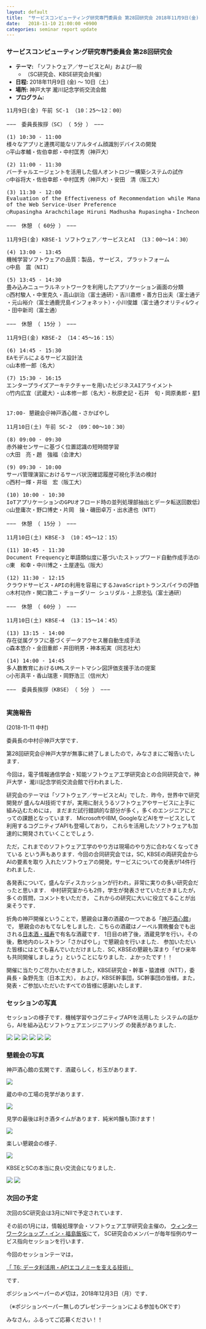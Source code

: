 ```yaml
---
layout: default
title:  "サービスコンピューティング研究専門委員会 第28回研究会 2018年11月9日(金)-10日(土)"
date:   2018-11-10 21:00:00 +0900
categories: seminar report update
---
```


### サービスコンピューティング研究専門委員会 第28回研究会
- __テーマ:__ 「ソフトウェア／サービスとAI」および一般
	- （SC研究会、KBSE研究会共催）
- __日程:__ 2018年11月9日 (金) ～ 10日（土）
- __場所:__ 神戸大学 瀧川記念学術交流会館
- __プログラム:__


<pre>
11月9日(金) 午前 SC-1 （10：25～12：00）

−−−　委員長挨拶（SC）　（ 5分 ）　−−−

(1) 10:30 - 11:00
様々なアプリと連携可能なリアルタイム顔識別デバイスの開発
○平山孝輔・佐伯幸郎・中村匡秀（神戸大）

(2) 11:00 - 11:30
バーチャルエージェントを活用した個人オントロジー構築システムの試作
○中谷将大・佐伯幸郎・中村匡秀（神戸大）・安田　清（阪工大）

(3) 11:30 - 12:00
Evaluation of the Effectiveness of Recommendation while Managing the Data Density
of the Web Service-User Preference
○Rupasingha Arachchilage Hiruni Madhusha Rupasingha・Incheon Paik（UOA）

−−−　休憩　（ 60分 ）　−−−

11月9日(金) KBSE-1 ソフトウェア／サービスとAI （13：00～14：30）

(4) 13:00 - 13:45
機械学習ソフトウェアの品質：製品, サービス, プラットフォーム
○中島　震（NII）

(5) 13:45 - 14:30
畳み込みニューラルネットワークを利用したアプリケーション画面の分類
○西村駿人・中里克久・高山訓治（富士通研）・吉川嘉修・善方日出夫（富士通デザイン）
・元山裕介（富士通鹿児島インフォネット）・小川俊雄（富士通クオリティ&ウィズダム）
・田中新司（富士通）

−−−　休憩　（ 15分 ）　−−−

11月9日(金) KBSE-2 （14：45～16：15）

(6) 14:45 - 15:30
EAモデルによるサービス設計法
○山本修一郎（名大）

(7) 15:30 - 16:15
エンタープライズアーキテクチャーを用いたビジネスAIアライメント
○竹内広宜（武蔵大）・山本修一郎（名大）・秋原史記・石井　旬・岡原勇郎・星野史晶（日本IBM）


17:00- 懇親会＠神戸酒心館・さかばやし

11月10日(土) 午前 SC-2 （09：00～10：30）

(8) 09:00 - 09:30
赤外線センサーに基づく位置認識の短時間学習
○大田　亮・趙　強福（会津大）

(9) 09:30 - 10:00
サーバ管理演習におけるサーバ状況確認履歴可視化手法の検討
○西村一輝・井垣　宏（阪工大）

(10) 10:00 - 10:30
IoTアプリケーションのGPUオフロード時の並列処理部抽出とデータ転送回数低減手法
○山登庸次・野口博史・片岡　操・磯田卓万・出水達也（NTT）

−−−　休憩　（ 15分 ）　−−−

11月10日(土) KBSE-3 （10：45～12：15）

(11) 10:45 - 11:30
Document Frequencyと単語類似度に基づいたストップワード自動作成手法の検討
○東　和幸・中川博之・土屋達弘（阪大）

(12) 11:30 - 12:15
クラウドサービス・APIの利用を容易にするJavaScriptトランスパイラの評価
○木村功作・関口敦二・チョーダリー シュリダル・上原忠弘（富士通研）

−−−　休憩　（ 60分 ）　−−−

11月10日(土) KBSE-4 （13：15～14：45）

(13) 13:15 - 14:00
存在従属グラフに基づくデータアクセス層自動生成手法
○森本悠介・金田重郎・井田明男・神本拓実（同志社大）

(14) 14:00 - 14:45
多人数教育におけるUMLステートマシン図評価支援手法の提案
○小形真平・香山瑞恵・岡野浩三（信州大）

−−−　委員長挨拶（KBSE）　（ 5分 ）　−−−

</pre>

### 実施報告

(2018-11-11 中村)

委員長の中村＠神戸大学です．

第28回研究会＠神戸大学が無事に終了しましたので，みなさまにご報告いたします．

今回は，電子情報通信学会・知能ソフトウェア工学研究会との合同研究会で，神戸大学・
瀧川記念学術交流会館で行われました．

研究会のテーマは「ソフトウェア／サービスとAI」でした．昨今，世界中で研究開発が
盛んなAI技術ですが，実用に耐えうるソフトウェアやサービスに上手に組み込むためには，
まだまだ試行錯誤的な部分が多く，多くのエンジニアにとっての課題となっています．
MicrosoftやIBM, GoogleなどAIをサービスとして利用するコグニティブAPIも登場しており，
これらを活用したソフトウェアも加速的に開発されていくことでしょう．

ただ，これまでのソフトウェア工学のやり方は現場のやり方に合わなくなってきている
という声もあります．今回の合同研究会では，SC, KBSEの両研究会からAIの要素を取り
入れたソフトウェアの開発，サービスについての発表が14件行われました．

各発表について，盛んなディスカッションが行われ，非常に実りの多い研究会だったと思います．
中村研究室からも2件，学生が発表させていただきましたが，多くの質問，コメントをいただき，
これからの研究に大いに役立てることが出来そうです．

折角の神戸開催ということで，懇親会は灘の酒蔵の一つである「[神戸酒心館](https://www.shushinkan.co.jp)」で，
懇親会のおもてなしをしました．こちらの酒蔵はノーベル賞晩餐会でも出される[日本酒・福寿](https://enjoyfukuju.com/japanese/)で有名な酒蔵です．
1日目の終了後，酒蔵見学を行い，その後，敷地内のレストラン「さかばやし」で懇親会を行いました．
参加いただいた皆様にはとても喜んでいただけました．SC, KBSEの懇親も深まり「ぜひ来年も共同開催しましょう」ということになりました．よかったです！！

開催に当たりご尽力いただきました，KBSE研究会・幹事・猿渡様（NTT），委員長・粂野先生（日本工大），
および，KBSE幹事団，SC幹事団の皆様，また，発表・ご参加いただいたすべての皆様に感謝いたします．


### セッションの写真

セッションの様子です．機械学習やコグニティブAPIを活用した
システムの話から，AIを組み込むソフトウェアエンジニアリング
の発表がありました．

<img src="/assets/file/20181110/presen01.jpg">

<img src="/assets/file/20181110/presen02.jpg">

<img src="/assets/file/20181110/presen03.jpg">

<img src="/assets/file/20181110/presen04.jpg">

<img src="/assets/file/20181110/presen05.jpg">

<img src="/assets/file/20181110/presen06.jpg">

### 懇親会の写真

神戸酒心館の玄関です．酒蔵らしく，杉玉があります．

<img src="/assets/file/20181110/banquet01.jpg">

蔵の中の工場の見学があります．

<img src="/assets/file/20181110/banquet02.jpg">

見学の最後は利き酒タイムがあります．純米吟醸も頂けます！

<img src="/assets/file/20181110/banquet03.jpg">

楽しい懇親会の様子．

<img src="/assets/file/20181110/banquet04.jpg">

KBSEとSCの本当に良い交流会になりました．

<img src="/assets/file/20181110/banquet05.jpg">

<img src="/assets/file/20181110/banquet06.jpg">


### 次回の予定

次回のSC研究会は3月にNIIで予定されています．

その前の1月には，情報処理学会・ソフトウェア工学研究会主催の，
[ウィンターワークショップ・イン・福島飯坂](http://wws.sigse.jp/2019/)にて，
SC研究会のメンバーが毎年恒例のサービス指向セッションを行います．

今回のセッションテーマは，

[「 T6: データ利活用・APIエコノミーを支える技術」](http://wws.sigse.jp/2019/cfp.html#T6)

です．

ポジションペーパーの〆切は，2018年12月3日（月）です．

（※ポジションペーパー無しのプレゼンテーションによる参加もOKです）

みなさん，ふるってご応募ください！！



